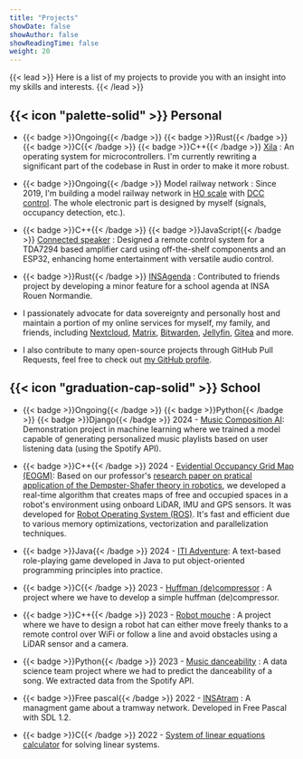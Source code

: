 ```yaml
---
title: "Projects"
showDate: false
showAuthor: false
showReadingTime: false
weight: 20
---
```


{{< lead >}}
Here is a list of my projects to provide you with an insight into my skills and interests.
{{< /lead >}}

## {{< icon "palette-solid" >}} Personal

- {{< badge >}}Ongoing{{< /badge >}} {{< badge >}}Rust{{< /badge >}} {{< badge >}}C{{< /badge >}} {{< badge >}}C++{{< /badge >}} [Xila](https://github.com/Xila-Project) : An operating system for microcontrollers. I'm currently rewriting a significant part of the codebase in Rust in order to make it more robust.

- {{< badge >}}Ongoing{{< /badge >}} Model railway network : Since 2019, I'm building a model railway network in [HO scale](https://en.wikipedia.org/wiki/HO_scale) with [DCC control](https://en.wikipedia.org/wiki/Digital_Command_Control). The whole electronic part is designed by myself (signals, occupancy detection, etc.).

- {{< badge >}}C++{{< /badge >}} {{< badge >}}JavaScript{{< /badge >}} [Connected speaker](https://github.com/AlixANNERAUD/Connected_speaker) : Designed a remote control system for a TDA7294 based amplifier card using off-the-shelf components and an ESP32, enhancing home entertainment with versatile audio control.

- {{< badge >}}Rust{{< /badge >}} [INSAgenda](https://insagenda.insa.lol/) : Contributed to friends project by developing a minor feature for a school agenda at INSA Rouen Normandie.
  
- I passionately advocate for data sovereignty and personally host and maintain a portion of my online services for myself, my family, and friends, including [Nextcloud](https://nextcloud.com/), [Matrix](https://matrix.org/), [Bitwarden](https://bitwarden.com/), [Jellyfin](https://jellyfin.org/), [Gitea](https://about.gitea.com/) and more.

- I also contribute to many open-source projects through GitHub Pull Requests, feel free to check out [my GitHub profile](https://github.com/AlixANNERAUD).

## {{< icon "graduation-cap-solid" >}} School

- {{< badge >}}Ongoing{{< /badge >}} {{< badge >}}Python{{< /badge >}} {{< badge >}}Django{{< /badge >}} 2024 - [Music Composition AI](https://github.com/AlixANNERAUD/Machine_Learning_demonstrator): Demonstration project in machine learning where we trained a model capable of generating personalized music playlists based on user listening data (using the Spotify API).

- {{< badge >}}C++{{< /badge >}} 2024 - [Evidential Occupancy Grid Map (EOGM)](https://github.com/AlixANNERAUD/Evidential_occupancy_map): Based on our professor's [research paper on pratical application of the Dempster-Shafer theory in robotics](https://www.researchgate.net/publication/337171728_25D_Evidential_Grids_for_Dynamic_Object_Detection), we developed a real-time algorithm that creates maps of free and occupied spaces in a robot's environment using onboard LiDAR, IMU and GPS sensors.
It was developed for [Robot Operating System (ROS)](https://en.wikipedia.org/wiki/Robot_Operating_System). 
It's fast and efficient due to various memory optimizations, vectorization and parallelization techniques. 

- {{< badge >}}Java{{< /badge >}} 2024 - [ITI Adventure](https://github.com/AlixANNERAUD/ITI_aventure): A text-based role-playing game developed in Java to put object-oriented programming principles into practice.
 
- {{< badge >}}C{{< /badge >}} 2023 - [Huffman (de)compressor](https://github.com/AlixANNERAUD/Huffman_compressor) : A project where we have to develop a simple huffman (de)compressor.

- {{< badge >}}C++{{< /badge >}} 2023 - [Robot mouche](https://github.com/AlixANNERAUD/Robot_Mouche) : A project where we have to design a robot  hat can either move freely thanks to a remote control over WiFi or follow a line and avoid obstacles using a LiDAR sensor and a camera.

- {{< badge >}}Python{{< /badge >}} 2023 - [Music danceability](https://github.com/AlixANNERAUD/Music_danceability_prediction) : A data science team project where we had to predict the danceability of a song. We extracted data from the Spotify API.
  
- {{< badge >}}Free pascal{{< /badge >}} 2022 - [INSAtram](https://github.com/AlixANNERAUD/INSAtram) : A managment game about a tramway network. Developed in Free Pascal with SDL 1.2.

- {{< badge >}}C{{< /badge >}} 2022 - [System of linear equations calculator](https://github.com/AlixANNERAUD/System_of_linear_equations_solver) for solving linear systems.
